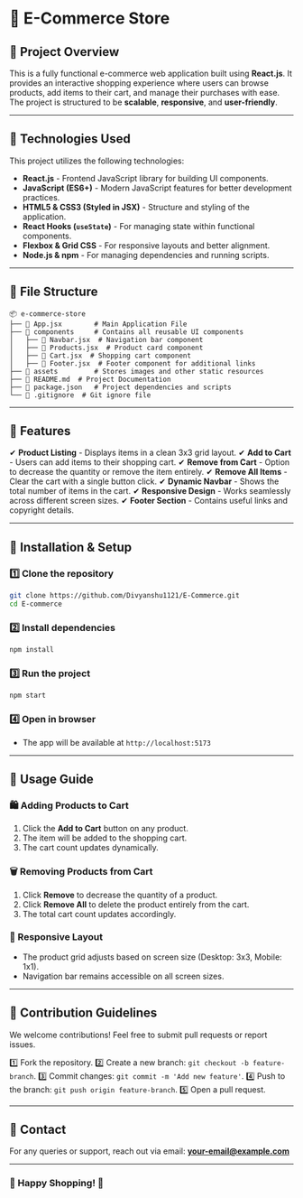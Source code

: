 # 🛒 E-Commerce Store

## 📌 Project Overview
This is a fully functional e-commerce web application built using **React.js**. It provides an interactive shopping experience where users can browse products, add items to their cart, and manage their purchases with ease. The project is structured to be **scalable**, **responsive**, and **user-friendly**.

---

## 🚀 Technologies Used

This project utilizes the following technologies:

- **React.js** - Frontend JavaScript library for building UI components.
- **JavaScript (ES6+)** - Modern JavaScript features for better development practices.
- **HTML5 & CSS3 (Styled in JSX)** - Structure and styling of the application.
- **React Hooks (`useState`)** - For managing state within functional components.
- **Flexbox & Grid CSS** - For responsive layouts and better alignment.
- **Node.js & npm** - For managing dependencies and running scripts.

---

## 📁 File Structure

```
📦 e-commerce-store
├── 📄 App.jsx        # Main Application File
├── 📂 components     # Contains all reusable UI components
│   ├── 📄 Navbar.jsx  # Navigation bar component
│   ├── 📄 Products.jsx  # Product card component
│   ├── 📄 Cart.jsx  # Shopping cart component
│   ├── 📄 Footer.jsx  # Footer component for additional links
├── 📂 assets         # Stores images and other static resources
├── 📄 README.md  # Project Documentation
├── 📄 package.json   # Project dependencies and scripts
└── 📄 .gitignore  # Git ignore file
```

---

## 🎯 Features

✔ **Product Listing** - Displays items in a clean 3x3 grid layout.
✔ **Add to Cart** - Users can add items to their shopping cart.
✔ **Remove from Cart** - Option to decrease the quantity or remove the item entirely.
✔ **Remove All Items** - Clear the cart with a single button click.
✔ **Dynamic Navbar** - Shows the total number of items in the cart.
✔ **Responsive Design** - Works seamlessly across different screen sizes.
✔ **Footer Section** - Contains useful links and copyright details.

---

## 📌 Installation & Setup

### 1️⃣ Clone the repository
```bash
git clone https://github.com/Divyanshu1121/E-Commerce.git
cd E-commerce
```

### 2️⃣ Install dependencies
```bash
npm install
```

### 3️⃣ Run the project
```bash
npm start
```

### 4️⃣ Open in browser
- The app will be available at `http://localhost:5173`

---

## 📜 Usage Guide

### 🛍️ Adding Products to Cart
1. Click the **Add to Cart** button on any product.
2. The item will be added to the shopping cart.
3. The cart count updates dynamically.

### 🗑️ Removing Products from Cart
1. Click **Remove** to decrease the quantity of a product.
2. Click **Remove All** to delete the product entirely from the cart.
3. The total cart count updates accordingly.

### 🔄 Responsive Layout
- The product grid adjusts based on screen size (Desktop: 3x3, Mobile: 1x1).
- Navigation bar remains accessible on all screen sizes.

---

## 🤝 Contribution Guidelines
We welcome contributions! Feel free to submit pull requests or report issues.

1️⃣ Fork the repository.
2️⃣ Create a new branch: `git checkout -b feature-branch`.
3️⃣ Commit changes: `git commit -m 'Add new feature'`.
4️⃣ Push to the branch: `git push origin feature-branch`.
5️⃣ Open a pull request.

---

## 📩 Contact
For any queries or support, reach out via email: **your-email@example.com**

---

### 🎉 Happy Shopping! 🎉


